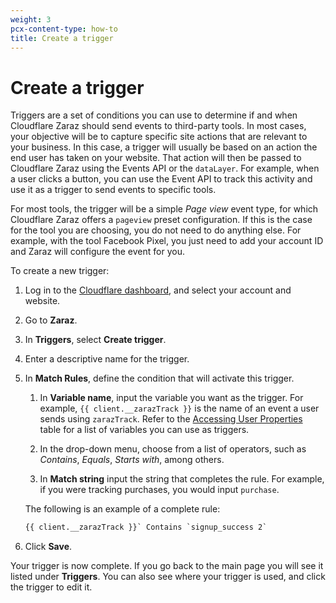 ```yaml
---
weight: 3
pcx-content-type: how-to
title: Create a trigger
---
```


# Create a trigger

Triggers are a set of conditions you can use to determine if and when Cloudflare Zaraz should send events to third-party tools. In most cases, your objective will be to capture specific site actions that are relevant to your business. In this case, a trigger will usually be based on an action the end user has taken on your website. That action will then be passed to Cloudflare Zaraz using the Events API or the `dataLayer`. For example, when a user clicks a button, you can use the Event API to track this activity and use it as a trigger to send events to specific tools.

For most tools, the trigger will be a simple _Page view_ event type, for which Cloudflare Zaraz offers a `pageview` preset configuration. If this is the case for the tool you are choosing, you do not need to do anything else. For example, with the tool Facebook Pixel, you just need to add your account ID and Zaraz will configure the event for you.

To create a new trigger:

1.  Log in to the [Cloudflare dashboard](https://dash.cloudflare.com/login), and select your account and website.

2.  Go to **Zaraz**.

3.  In **Triggers**, select **Create trigger**.

4.  Enter a descriptive name for the trigger.

5.  In **Match Rules**, define the condition that will activate this trigger.

    1.  In **Variable name**, input the variable you want as the trigger. For example, `{{ client.__zarazTrack }}` is the name of an event a user sends using `zarazTrack`. Refer to the [Accessing User Properties](/zaraz/user-properties/) table for a list of variables you can use as triggers.

    2.  In the drop-down menu, choose from a list of operators, such as _Contains_, _Equals_, _Starts with_, among others.

    3.  In **Match string** input the string that completes the rule. For example, if you were tracking purchases, you would input `purchase`.

    The following is an example of a complete rule:

    ```txt
    {{ client.__zarazTrack }}` Contains `signup_success 2`
    ```

6.  Click **Save**.

Your trigger is now complete. If you go back to the main page you will see it listed under **Triggers**. You can also see where your trigger is used, and click the trigger to edit it.
